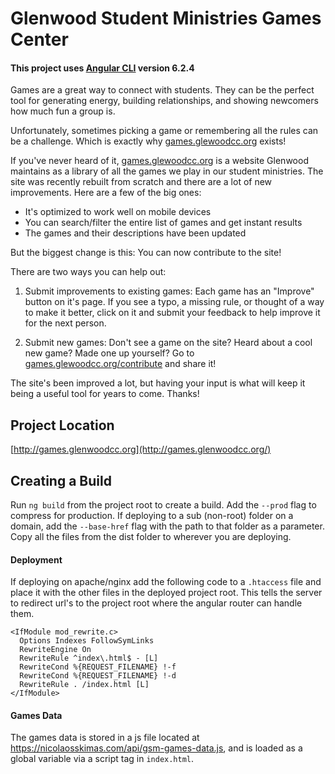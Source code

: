 # Glenwood Student Ministries Games Center

#### This project uses [Angular CLI](https://github.com/angular/angular-cli) version 6.2.4

Games are a great way to connect with students. They can be the perfect tool for generating energy, building relationships, and showing newcomers how much fun a group is.

Unfortunately, sometimes picking a game or remembering all the rules can be a challenge. Which is exactly why [games.glewoodcc.org](http://games.glenwoodcc.org/) exists!

If you've never heard of it, [games.glewoodcc.org](http://games.glenwoodcc.org/) is a website Glenwood maintains as a library of all the games we play in our student ministries. The site was recently rebuilt from scratch and there are a lot of new improvements. Here are a few of the big ones:
*  It's optimized to work well on mobile devices
*  You can search/filter the entire list of games and get instant results
*  The games and their descriptions have been updated

But the biggest change is this: You can now contribute to the site!

There are two ways you can help out:
  1) Submit improvements to existing games:
      Each game has an "Improve" button on it's page. If you see a typo, a missing rule, or thought of a way to make it better, click on it and submit your feedback to help improve it for the next person.

  2) Submit new games:
      Don't see a game on the site? Heard about a cool new game? Made one up yourself? Go to [games.glewoodcc.org/contribute](https://games.glenwoodcc.org/contribute) and share it!

The site's been improved a lot, but having your input is what will keep it being a useful tool for years to come. Thanks!

## Project Location

[http://games.glenwoodcc.org](http://games.glenwoodcc.org/)

## Creating a Build
Run `ng build` from the project root to create a build. Add the `--prod` flag to compress for production. If deploying to a sub (non-root) folder on a domain, add the `--base-href` flag with the path to that folder as a parameter. Copy all the files from the dist folder to wherever you are deploying.

#### Deployment
If deploying on apache/nginx add the following code to a `.htaccess` file and place it with the other files in the deployed project root. This tells the server to redirect url's to the project root where the angular router can handle them.

```
<IfModule mod_rewrite.c>
  Options Indexes FollowSymLinks
  RewriteEngine On
  RewriteRule ^index\.html$ - [L]
  RewriteCond %{REQUEST_FILENAME} !-f
  RewriteCond %{REQUEST_FILENAME} !-d
  RewriteRule . /index.html [L]
</IfModule>
```

#### Games Data
The games data is stored in a js file located at https://nicolaosskimas.com/api/gsm-games-data.js, and is loaded as a global variable via a script tag in `index.html`.